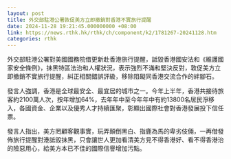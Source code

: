 ```yaml
---
layout: post
title: 外交部駐港公署敦促美方立即撤銷對香港不實旅行提醒
date: 2024-11-28 19:21:45.000000000 +08:00
link: https://news.rthk.hk/rthk/ch/component/k2/1781267-20241128.htm
categories: rthk
---
```


外交部駐港公署對美國國務院借更新赴香港旅行提醒，詆毀香港國安法和《維護國家安全條例》，抹黑特區法治和人權狀況，表示強烈不滿和堅決反對，敦促美方立即撤銷不實旅行提醒，糾正相關錯誤評級，移除阻礙同香港交流合作的絆腳石。

發言人強調，香港是全球最安全、最宜居的城市之一。今年上半年，香港共接待旅客約2100萬人次，按年增加64%，去年年中至今年年中有約13800名居民淨移入，各國資金、企業以及優秀人才持續匯聚，彰顯出國際社會對香港發展投下信任票。

發言人指出，美方罔顧客觀事實，玩弄顛倒黑白、指鹿為馬的卑劣伎倆，一再借發佈旅行提醒對港詆毀抹黑，只會讓世人更加看清美方見不得香港好、看不得香港治的險惡用心，給美方本已不佳的國際信譽增加污點。
